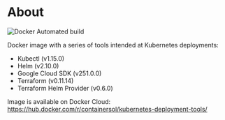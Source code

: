 # About

![Docker Automated build](https://img.shields.io/docker/automated/containersol/kubernetes-deployment-tools.svg)


Docker image with a series of tools intended at Kubernetes deployments:

- Kubectl (v1.15.0)
- Helm (v2.10.0)
- Google Cloud SDK (v251.0.0)
- Terraform (v0.11.14)
- Terraform Helm Provider (v0.6.0)

Image is available on Docker Cloud: <https://hub.docker.com/r/containersol/kubernetes-deployment-tools/>
